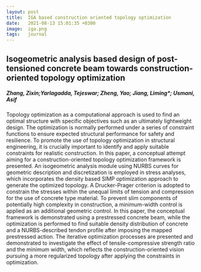 ```yaml
---
layout: post
title:  IGA based construction oriented topology optimization
date:   2021-08-13 15:01:35 +0300
image:  iga.png
tags:   journal
---
```

## Isogeometric analysis based design of post-tensioned concrete beam towards construction-oriented topology optimization
##### Zhang, Zixin;Yarlagadda, Tejeswar; Zheng, Yao; Jiang, Liming*; Usmani, Asif
Topology optimization as a computational approach is used to find an optimal structure with specific objectives such as an ultimately lightweight design. The optimization is normally performed under a series of constraint functions to ensure expected structural performance for safety and resilience. To promote the use of topology optimization in structural engineering, it is crucially important to identify and apply suitable constraints for realistic construction. In this paper, a conceptual attempt aiming for a construction-oriented topology optimization framework is presented. An isogeometric analysis module using NURBS curves for geometric description and discretization is employed in stress analyses, which incorporates the density based SIMP optimization approach to generate the optimized topology. A Drucker-Prager criterion is adopted to constrain the stresses within the unequal limits of tension and compression for the use of concrete type material. To prevent slim components of potentially high complexity in construction, a minimum-width control is applied as an additional geometric control. In this paper, the conceptual framework is demonstrated using a prestressed concrete beam, while the optimization is performed to find suitable density distribution of concrete and a NURBS-described tendon profile after imposing the mapped prestressed action. The iterative optimization processes are presented and demonstrated to investigate the effect of tensile-compressive strength ratio and the minimum width, which reflects the construction-oriented vision pursuing a more regularized topology after applying the constraints in optimization.